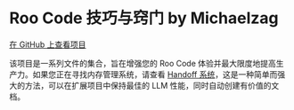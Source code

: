 # Roo Code 技巧与窍门 by Michaelzag

[在 GitHub 上查看项目](https://github.com/Michaelzag/RooCode-Tips-Tricks)

该项目是一系列文件的集合，旨在增强您的 Roo Code 体验并最大限度地提高生产力。如果您正在寻找内存管理系统，请查看 [Handoff 系统](https://github.com/Michaelzag/RooCode-Tips-Tricks/blob/main/handoffs/handoff-system.md)，这是一种简单而强大的方法，可以在扩展项目中保持最佳的 LLM 性能，同时自动创建有价值的文档。